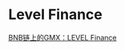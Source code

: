 # Level Finance

[BNB链上的GMX：LEVEL Finance](https://twitter.com/youyou5202/status/1625932995269099521?s=20)
